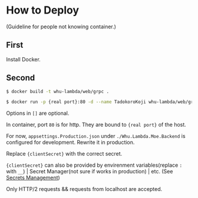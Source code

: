 # How to Deploy

(Guideline for people not knowing container.)

## First

Install Docker.

## Second

```bash
$ docker build -t whu-lambda/web/grpc .

$ docker run -p {real port}:80 -d --name TadokoroKoji whu-lambda/web/grpc Github:ClientSecret={clientSecret} Microsoft:ClientSecret={clientSecret}
```

Options in `[]` are optional.

In container, port `80` is for http. They are bound to `{real port}` of the host.

For now, `appsettings.Production.json` under `./Whu.Lambda.Moe.Backend` is configured for development. Rewrite it in production.

Replace `{clientSecret}` with the correct secret.

`{clientSecret}` can also be provided by envirenment variables(replace `:` with `__`) | Secret Manager(not sure if works in production) | etc.
(See [Secrets Management](https://docs.microsoft.com/en-us/aspnet/core/security/app-secrets))

Only HTTP/2 requests && requests from localhost are accepted.
